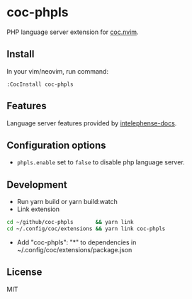 # coc-phpls

PHP language server extension for [coc.nvim](https://github.com/neoclide/coc.nvim).

## Install

In your vim/neovim, run command:

```
:CocInstall coc-phpls
```

## Features

Language server features provided by [intelephense-docs](https://github.com/bmewburn/intelephense-docs).

## Configuration options

* `phpls.enable` set to `false` to disable php language server.

## Development

* Run yarn build or yarn build:watch
* Link extension

```bash
cd ~/github/coc-phpls       && yarn link
cd ~/.config/coc/extensions && yarn link coc-phpls
```

* Add "coc-phpls": "*" to dependencies in ~/.config/coc/extensions/package.json

## License

MIT

